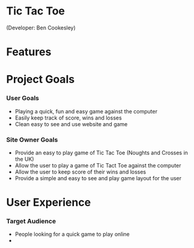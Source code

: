 # <strong>Tic Tac Toe</strong>

(Developer: Ben Cookesley)


# Features 






# Project Goals

### User Goals
- Playing a quick, fun and easy game against the computer
- Easily keep track of score, wins and losses
- Clean easy to see and use website and game 

### Site Owner Goals
- Provide an easy to play game of Tic Tac Toe (Noughts and Crosses in the UK)
- Allow the user to play a game of Tic Tact Toe against the computer 
- Allow the user to keep score of their wins and losses
- Provide a simple and easy to see and play game layout for the user 

# User Experience 

### Target Audience 
- People looking for a quick game to play online 
- 
